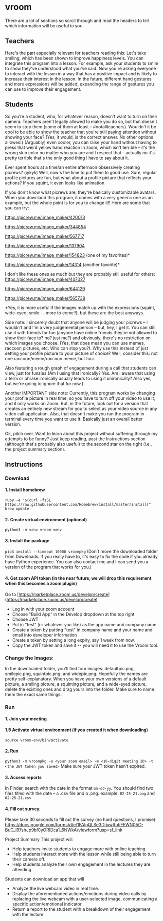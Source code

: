 # vroom
There are a lot of sections so scroll through and read the headers to tell which information will be useful to you.  

## Teachers

Here's the part especially relevant for teachers reading this: 
Let's take smiling, which has been shown to improve happiness levels. You can integrate this program into a lesson. For example, ask your students to smile to show they've understood what you've said. Now you're asking everyone to interact with the lesson in a way that has a positive impact and is likely to increase their interest in the lesson. In the future, different hand gestures and more expressions will be added, expanding the range of gestures you can use to improve their engagement.

## Students

So you're a student, who, for whatever reason, doesn't want to turn on their camera. Teachers aren't legally allowed to make you do so, but that doesn't seem to stop them (some of them at least – #notallteachers). Wouldn't it be cool to be able to show the teacher that you're still paying attention without showing your face? (Yes, it would, is the correct answer. No other options allowed.) (Arguably) even cooler, you can raise your hand without having to press that weird yellow hand reaction in zoom, which isn't terrible – it's the wrong skin color no matter who you are and I respect that – actually no it's pretty terrible that's the only good thing I have to say about it. 

Ever spent hours at a time/an entire afternoon obsessively creating picrews? (iykyk) Well, now's the time to put them to good use. Sure, regular profile pictures are fun, but what about a profile picture that reflects your actions? If you squint, it even looks like animation.

If you don't know what picrews are, they're basically customizable avatars. When you downlaod this program, it comes with a very generic one as an example, but the whole point is for you to change it!! Here are some that you can try: 

https://picrew.me/image_maker/420013

https://picrew.me/image_maker/344854

https://picrew.me/image_maker/567717

https://picrew.me/image_maker/137904

https://picrew.me/image_maker/154823 (one of my favorites)*

https://picrew.me/image_maker/14314 (another favorite)*

I don't like these ones as much but they are probably still useful for others:
https://picrew.me/image_maker/407027

https://picrew.me/image_maker/644129

https://picrew.me/image_maker/565738

*Yes, it is more useful if the images match up with the expressions (squint, wide-eyed, smile -- more to come!!), but these are the best anyways.

Side note: I sincerely doubt that anyone will be judging your picrews – I wouldn't and I'm a very judgemental person – but, hey, I get it. You can still use it with friends for fun (anyone have online friends they're not allowed to show their face to? no? just me?) and obviously, there's no restriction on which images you choose. (Yes, that does mean you can use memes, raccoon pictures, etc. Who can stop you?). Why use this instead of just setting your profile picture to your picture of choice? Well, consider this: not one raccoon/meme/raccoon meme, but four. 

Also featuring a rough graph of engagement during a call that students can view, just for funzies (Am I using that ironically? Yes. Am I aware that using a term or phrase ironically usually leads to using it unironically? Also yes, but we're going to ignore that for now.) 

Another IMPORTANT side note: 
Currently, this program works by changing your profile picture in real time, so you have to turn off your video to use it, and it only works on Zoom. But, in the future, look out for a version that creates an entirely new stream for you to select as your video source in any video call application. Also, that doesn't make you run the program in terminal every time you want to use it. Basically just an overall better version.

Ok, pitch over. Want to learn about this project without suffering through my attempts to be funny? Just keep reading, past the Instructions section (although that's probably also useful) to the second star on the right (i.e., the project summary section).

## Instructions

### Download
#### 1. Install homebrew
`ruby -e "$(curl -fsSL https://raw.githubusercontent.com/Homebrew/install/master/install)"
brew update`

#### 2. Create virtual environment (optional)
`python3 -m venv vroom-venv`

#### 3. Install the package
`pip3 install --timeout 10000 vroompkg`
(Don't move the downloaded folder from Downloads. If you really have to, it's easy to fix the code if you already have Python experience. You can also contact me and I can send you a version of the program that works for you.)

#### 4. Get zoom API token (in the near future, we will drop this requirement when this becomes a zoom plugin)
Go to [https://marketplace.zoom.us/develop/create] (https://marketplace.zoom.us/develop/create)
* Log in with your zoom account
* Choose "Build App" in the Develop dropdown at the top right
* Choose JWT
* Put in "test" (or whatever you like) as the app name and company name
* Create a token by putting "test" in company name and your name and email into developer information
* Create a token by setting a long expiry, say 1 week from now. 
* Copy the JWT token and save it -- you will need it to use the Vroom tool. 

### Change the Images:
In the downloaded folder, you'll find four images: defaultpic.png, smilepic.png, squintpic.png, and widepic.png. Hopefully the names are pretty self-explanatory. When you have your own versions of a default picture, a smiling picture, a squinting picture, and a wide-eyed picture, delete the existing ones and drag yours into the folder. Make sure to name them the exact same things.

### Run
#### 1. Join your meeting

#### 1.5 Activate virtual environment (if you created it when downloading)
`source vroom-env/bin/activate`

#### 2. Run
`python3 -m vroompkg -u <your zoom email> -m <10-digit meeting ID> -t <the JWT token you saved>`
Make sure your JWT token hasn't expired.

#### 3. Access reports
In Finder, search with the date in the format `mm-dd-yy`. You should find two files titled with the date – a .csv file and a .png.
example: `02-25-21.png` and `02-25-21.csv`

#### 4. Fill out survey.
Please take 30 seconds to fill out the survey (no hard questions, I promise):
https://docs.google.com/forms/d/e/1FAIpQLSe3DtjxwRutiEEWN05C-BuC_I97shJp9bf0yORIDca1_6NWkA/viewform?usp=sf_link


Project Summary
This project will:
- Help teachers invite students to engage more with online teaching.
- Help students interact more with the lesson while still being able to turn their camera off.
- Help students analyze their own engagement in the lectures they are attending.


Students can download an app that will
- Analyze the live webcam video in real time.
- Display the aforementioned actions/emotions during video calls by replacing the live webcam with a user-selected image, communicating a specific action/emotional indicator. 
- Return a report to the student with a breakdown of their engagement with the lecture.
